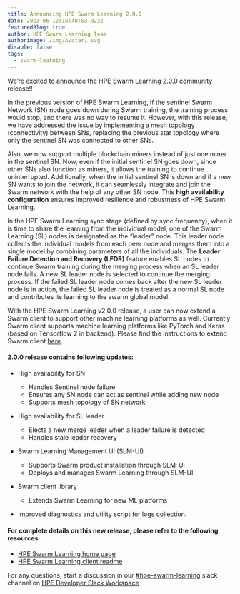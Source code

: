 ```yaml
---
title: Announcing HPE Swarm Learning 2.0.0
date: 2023-06-12T16:48:53.923Z
featuredBlog: true
author: HPE Swarm Learning Team
authorimage: /img/Avatar1.svg
disable: false
tags:
  - swarm-learning
---
```

We’re excited to announce the HPE Swarm Learning 2.0.0 community release!!

In the previous version of HPE Swarm Learning, if the sentinel Swarm Network (SN) node goes down during Swarm training, the training process would stop, and there was no way to resume it. However, with this release, we have addressed the issue by implementing a mesh topology (connectivity) between SNs, replacing the previous star topology where only the sentinel SN was connected to other SNs. 

Also, we now support multiple blockchain miners instead of just one miner in the sentinel SN. Now, even if the initial sentinel SN goes down, since other SNs also function as miners, it allows the training to continue uninterrupted. Additionally, when the initial sentinel SN is down and if a new SN wants to join the network, it can seamlessly integrate and join the Swarm network with the help of any other SN node. This **high availability configuration** ensures improved resilience and robustness of HPE Swarm Learning.

In the HPE Swarm Learning sync stage (defined by sync frequency), when it is time to share the learning from the individual model, one of the Swarm Learning (SL) nodes is designated as the “leader” node. This leader node collects the individual models from each peer node and merges them into a single model by combining parameters of all the individuals. The **Leader Failure Detection and Recovery (LFDR)** feature enables SL nodes to continue Swarm training during the merging process when an SL leader node fails. A new SL leader node is selected to continue the merging process. If the failed SL leader node comes back after the new SL leader node is in action, the failed SL leader node is treated as a normal SL node and contributes its learning to the swarm global model.

With the HPE Swarm Learning v2.0.0 release, a user can now extend a Swarm client to support other machine learning platforms as well. Currently Swarm client supports machine learning platforms like PyTorch and Keras (based on Tensorflow 2 in backend). Please find the instructions to extend Swarm client [here](https://github.com/HewlettPackard/swarm-learning/blob/master/lib/src/README.md).

#### **2.0.0 release contains following updates:**

* High availability for SN

  * Handles Sentinel node failure
  * Ensures any SN node can act as sentinel while adding new node
  * Supports mesh topology of SN network
* High availability for SL leader

  * Elects a new merge leader when a leader failure is detected
  * Handles stale leader recovery
* Swarm Learning Management UI (SLM-UI)

  * Supports Swarm product installation through SLM-UI
  * Deploys and manages Swarm Learning through SLM-UI
* Swarm client library

  * Extends Swarm Learning for new ML platforms
* Improved diagnostics and utility script for logs collection.

#### For complete details on this new release, please refer to the following resources:

* [H﻿PE Swarm Learning home page](https://github.com/HewlettPackard/swarm-learning)
* [H﻿PE Swarm Learning client readme](https://github.com/HewlettPackard/swarm-learning/blob/master/lib/src/README.md)

For any questions, start a discussion in our [\#hpe-swarm-learning](https://hpedev.slack.com/archives/C04A5DK9TUK) slack channel on [HPE Developer Slack Workspace](https://slack.hpedev.io/)